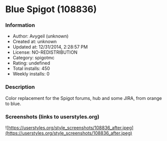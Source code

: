 # Blue Spigot (108836)

### Information
- Author: Avygeil (unknown)
- Created at: unknown
- Updated at: 12/31/2014, 2:28:57 PM
- License: NO-REDISTRIBUTION
- Category: spigotmc
- Rating: undefined
- Total installs: 450
- Weekly installs: 0


### Description
Color replacement for the Spigot forums, hub and some JIRA, from orange to blue.


### Screenshots (links to userstyles.org)
![https://userstyles.org/style_screenshots/108836_after.jpeg](https://userstyles.org/style_screenshots/108836_after.jpeg)



